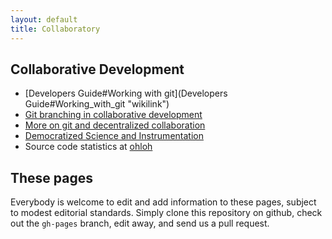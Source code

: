 ```yaml
---
layout: default
title: Collaboratory
---
```


Collaborative Development
-------------------------

-   [Developers Guide\#Working with git](Developers Guide#Working_with_git "wikilink")
-   [Git branching in collaborative development](http://nvie.com/posts/a-successful-git-branching-model/)
-   [More on git and decentralized collaboration](http://wwwhome.cs.utwente.nl/~michaelw/projects/git-setup.html)
-   [Democratized Science and Instrumentation](http://arielwaldman.com/2012/05/29/democratized-science-instrumentation/)
-   Source code statistics at [ohloh](http://www.ohloh.net/p/freeon)

These pages
-----------

Everybody is welcome to edit and add information to these pages, subject to
modest editorial standards. Simply clone this repository on github, check out
the `gh-pages` branch, edit away, and send us a pull request.
